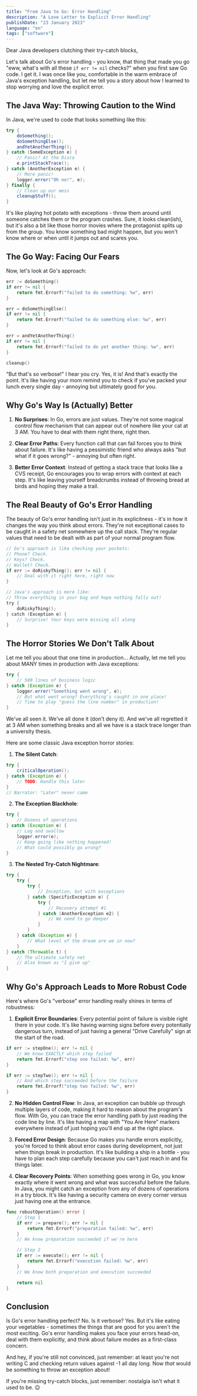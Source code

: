 ```yaml
---
title: "From Java to Go: Error Handling"
description: "A Love Letter to Explicit Error Handling"
publishDate: "23 January 2023"
language: "en"
tags: ["software"]
---
```


Dear Java developers clutching their try-catch blocks,

Let's talk about Go's error handling - you know, that thing that made you go "eww, what's with all these `if err != nil` checks?" when you first saw Go code. I get it. I was once like you, comfortable in the warm embrace of Java's exception handling, but let me tell you a story about how I learned to stop worrying and love the explicit error.

## The Java Way: Throwing Caution to the Wind

In Java, we're used to code that looks something like this:

```java
try {
    doSomething();
    doSomethingElse();
    andYetAnotherThing();
} catch (SomeException e) {
    // Panic! At the Disco
    e.printStackTrace();
} catch (AnotherException e) {
    // More panic!
    logger.error("Oh no!", e);
} finally {
    // Clean up our mess
    cleanupStuff();
}
```

It's like playing hot potato with exceptions - throw them around until someone catches them or the program crashes. Sure, it looks clean(ish), but it's also a bit like those horror movies where the protagonist splits up from the group. You know something bad might happen, but you won't know where or when until it jumps out and scares you.

## The Go Way: Facing Our Fears

Now, let's look at Go's approach:

```go
err := doSomething()
if err != nil {
    return fmt.Errorf("failed to do something: %w", err)
}

err = doSomethingElse()
if err != nil {
    return fmt.Errorf("failed to do something else: %w", err)
}

err = andYetAnotherThing()
if err != nil {
    return fmt.Errorf("failed to do yet another thing: %w", err)
}

cleanup()
```

"But that's so verbose!" I hear you cry. Yes, it is! And that's exactly the point. It's like having your mom remind you to check if you've packed your lunch every single day - annoying but ultimately good for you.

## Why Go's Way Is (Actually) Better

1. **No Surprises**: In Go, errors are just values. They're not some magical control flow mechanism that can appear out of nowhere like your cat at 3 AM. You have to deal with them right there, right then.

2. **Clear Error Paths**: Every function call that can fail forces you to think about failure. It's like having a pessimistic friend who always asks "but what if it goes wrong?" - annoying but often right.

3. **Better Error Context**: Instead of getting a stack trace that looks like a CVS receipt, Go encourages you to wrap errors with context at each step. It's like leaving yourself breadcrumbs instead of throwing bread at birds and hoping they make a trail.

## The Real Beauty of Go's Error Handling

The beauty of Go's error handling isn't just in its explicitness - it's in how it changes the way you think about errors. They're not exceptional cases to be caught in a safety net somewhere up the call stack. They're regular values that need to be dealt with as part of your normal program flow.

```go
// Go's approach is like checking your pockets:
// Phone? Check.
// Keys? Check.
// Wallet? Check.
if err := doRiskyThing(); err != nil {
    // Deal with it right here, right now
}

// Java's approach is more like:
// Throw everything in your bag and hope nothing falls out!
try {
    doRiskyThing();
} catch (Exception e) {
    // Surprise! Your keys were missing all along
}
```

## The Horror Stories We Don't Talk About

Let me tell you about that one time in production... Actually, let me tell you about MANY times in production with Java exceptions:

```java
try {
    // 500 lines of business logic
} catch (Exception e) {
    logger.error("Something went wrong", e);
    // But what went wrong? Everything's caught in one place!
    // Time to play "guess the line number" in production!
}
```

We've all seen it. We've all done it (don't deny it). And we've all regretted it at 3 AM when something breaks and all we have is a stack trace longer than a university thesis.

Here are some classic Java exception horror stories:

1. **The Silent Catch**:

```java
try {
    criticalOperation();
} catch (Exception e) {
    // TODO: Handle this later
}
// Narrator: "Later" never came
```

2. **The Exception Blackhole**:

```java
try {
    // Dozens of operations
} catch (Exception e) {
    // Log and swallow
    logger.error(e);
    // Keep going like nothing happened!
    // What could possibly go wrong?
}
```

3. **The Nested Try-Catch Nightmare**:

```java
try {
    try {
        try {
            // Inception, but with exceptions
        } catch (SpecificException e) {
            try {
                // Recovery attempt #1
            } catch (AnotherException e2) {
                // We need to go deeper
            }
        }
    } catch (Exception e) {
        // What level of the dream are we in now?
    }
} catch (Throwable t) {
    // The ultimate safety net
    // Also known as "I give up"
}
```

## Why Go's Approach Leads to More Robust Code

Here's where Go's "verbose" error handling really shines in terms of robustness:

1. **Explicit Error Boundaries**: Every potential point of failure is visible right there in your code. It's like having warning signs before every potentially dangerous turn, instead of just having a general "Drive Carefully" sign at the start of the road.

```go
if err := stepOne(); err != nil {
    // We know EXACTLY which step failed
    return fmt.Errorf("step one failed: %w", err)
}

if err := stepTwo(); err != nil {
    // And which step succeeded before the failure
    return fmt.Errorf("step two failed: %w", err)
}
```

2. **No Hidden Control Flow**: In Java, an exception can bubble up through multiple layers of code, making it hard to reason about the program's flow. With Go, you can trace the error handling path by just reading the code line by line. It's like having a map with "You Are Here" markers everywhere instead of just hoping you'll end up at the right place.

3. **Forced Error Design**: Because Go makes you handle errors explicitly, you're forced to think about error cases during development, not just when things break in production. It's like building a ship in a bottle - you have to plan each step carefully because you can't just reach in and fix things later.

4. **Clear Recovery Points**: When something goes wrong in Go, you know exactly where it went wrong and what was successful before the failure. In Java, you might catch an exception from any of dozens of operations in a try block. It's like having a security camera on every corner versus just having one at the entrance.

```go
func robustOperation() error {
    // Step 1
    if err := prepare(); err != nil {
        return fmt.Errorf("preparation failed: %w", err)
    }
    // We know preparation succeeded if we're here

    // Step 2
    if err := execute(); err != nil {
        return fmt.Errorf("execution failed: %w", err)
    }
    // We know both preparation and execution succeeded

    return nil
}
```

## Conclusion

Is Go's error handling perfect? No. Is it verbose? Yes. But it's like eating your vegetables - sometimes the things that are good for you aren't the most exciting. Go's error handling makes you face your errors head-on, deal with them explicitly, and think about failure modes as a first-class concern.

And hey, if you're still not convinced, just remember: at least you're not writing C and checking return values against -1 all day long. Now _that_ would be something to throw an exception about!

If you're missing try-catch blocks, just remember: nostalgia isn't what it used to be. 😉
